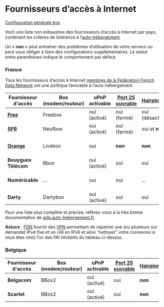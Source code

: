 # Fournisseurs d’accès à Internet

<a class="btn btn-lg btn-default" href="/isp_box_config_fr"> Configuration générale box</a>

Voici une liste non exhaustive des fournisseurs d’accès à Internet par pays, contenant les critères de tolérance à l’[auto-hébergement](selfhosting_fr).

Un « **non** » peut entraîner des problèmes d’utilisation de votre serveur ou peut vous obliger à faire des configurations supplémentaires. Le statut entre parenthèses indique le comportement par défaut.

### France

Tous les fournisseurs d’accès à Internet [membres de la Fédération French Data Network](http://www.ffdn.org/fr/membres) ont une politique favorable à l’auto-hébergement. 

| Fournisseur d'accès | Box (modem/routeur) | uPnP activable | [Port 25 ouvrable](email_fr) | [Hairpinning](http://fr.wikipedia.org/wiki/Hairpinning) | Reverse DNS personnalisable | IP fixe |
| --- | --- | --- | --- | --- | --- | --- |
| **[Free](/isp_free_fr)** | Freebox | oui (activé) | oui (fermé) | oui (désactivé) | oui | oui |
| **[SFR](/isp_sfr_fr)** | Neufbox | oui (activé) | oui (fermé) | oui et **non** | … | oui et **non** |
| **[Orange](/isp_orange_fr)** | Livebox | oui | **non** | **non** | **non** | **non** (Professionel uniquement) |
| **Bouygues Télécom** | Bbox | oui (activé) | oui | oui | **non** | oui |
| **Numéricable** | … | oui | oui | … | **non** | **non** (Pro uniquement ?) |
| **Darty** | Dartybox | oui (activé) | oui | oui | **non** | oui |
Pour une liste plus complète et précise, référez-vous à la très bonne documentation de [wiki.auto-hebergement.fr](http://wiki.auto-hebergement.fr/fournisseurs/fai#d%C3%A9tail_des_fai).

**Astuce** : [FDN](http://www.fdn.fr) fournit des [VPN](http://www.fdn.fr/-VPN-.html) permettant de rapatrier une (ou plusieurs sur demande) IPv4 fixe et un /48 en IPv6 et ainsi “nettoyer” votre connexion si vous êtes chez l’un des FAI *limitants* du tableau ci-dessus.

### Belgique

| Fournisseur d'accès | Box (modem/routeur) | uPnP activable | [Port 25 ouvrable](email_fr)| [Hairpinning](http://fr.wikipedia.org/wiki/Hairpinning) | Reverse DNS personnalisable | IP fixe |
| --- | --- | --- | --- | --- | --- | --- |
| **Belgacom** | BBox2 | oui (activé) | oui | **non** | **non** | **non** |
| **Scarlet** | BBox2 | oui (activé) | oui | **non** | **non** | **non** |
